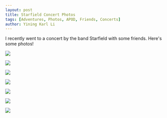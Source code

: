 ```yaml
---
layout: post
title: Starfield Concert Photos
tags: [Adventures, Photos, APOD, Friends, Concerts]
author: Yining Karl Li
---
```


I recently went to a concert by the band Starfield with some friends. Here's some photos!

[![](/content/images/2009/Oct/DSC_0674.jpg)](/content/images/2009/Oct/DSC_0674.jpg)

[![](/content/images/2009/Oct/DSC_0676.jpg)](/content/images/2009/Oct/DSC_0676.jpg)

[![](/content/images/2009/Oct/DSC_0670.jpg)](/content/images/2009/Oct/DSC_0670.jpg)

[![](/content/images/2009/Oct/DSC_0616.jpg)](/content/images/2009/Oct/DSC_0616.jpg)

[![](/content/images/2009/Oct/DSC_0615.jpg)](/content/images/2009/Oct/DSC_0615.jpg)

[![](/content/images/2009/Oct/DSC_0667.jpg)](/content/images/2009/Oct/DSC_0667.jpg)

[![](/content/images/2009/Oct/DSC_0668.jpg)](/content/images/2009/Oct/DSC_0668.jpg)
